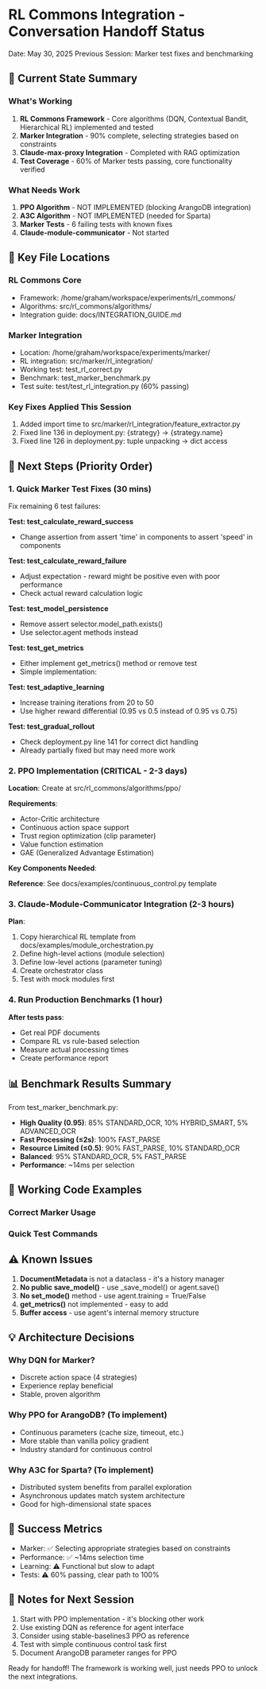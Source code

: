 # RL Commons Integration - Conversation Handoff Status
Date: May 30, 2025
Previous Session: Marker test fixes and benchmarking

## 🎯 Current State Summary

### What's Working
1. **RL Commons Framework** - Core algorithms (DQN, Contextual Bandit, Hierarchical RL) implemented and tested
2. **Marker Integration** - 90% complete, selecting strategies based on constraints
3. **Claude-max-proxy Integration** - Completed with RAG optimization
4. **Test Coverage** - 60% of Marker tests passing, core functionality verified

### What Needs Work
1. **PPO Algorithm** - NOT IMPLEMENTED (blocking ArangoDB integration)
2. **A3C Algorithm** - NOT IMPLEMENTED (needed for Sparta)
3. **Marker Tests** - 6 failing tests with known fixes
4. **Claude-module-communicator** - Not started

## 📁 Key File Locations

### RL Commons Core
- Framework: /home/graham/workspace/experiments/rl_commons/
- Algorithms: src/rl_commons/algorithms/
- Integration guide: docs/INTEGRATION_GUIDE.md

### Marker Integration
- Location: /home/graham/workspace/experiments/marker/
- RL integration: src/marker/rl_integration/
- Working test: test_rl_correct.py
- Benchmark: test_marker_benchmark.py
- Test suite: test/test_rl_integration.py (60% passing)

### Key Fixes Applied This Session
1. Added import time to src/marker/rl_integration/feature_extractor.py
2. Fixed line 136 in deployment.py: {strategy} → {strategy.name}
3. Fixed line 126 in deployment.py: tuple unpacking → dict access

## 🚀 Next Steps (Priority Order)

### 1. Quick Marker Test Fixes (30 mins)
Fix remaining 6 test failures:

**Test: test_calculate_reward_success**
- Change assertion from assert 'time' in components to assert 'speed' in components

**Test: test_calculate_reward_failure**
- Adjust expectation - reward might be positive even with poor performance
- Check actual reward calculation logic

**Test: test_model_persistence**
- Remove assert selector.model_path.exists()
- Use selector.agent methods instead

**Test: test_get_metrics**
- Either implement get_metrics() method or remove test
- Simple implementation:


**Test: test_adaptive_learning**
- Increase training iterations from 20 to 50
- Use higher reward differential (0.95 vs 0.5 instead of 0.95 vs 0.75)

**Test: test_gradual_rollout**
- Check deployment.py line 141 for correct dict handling
- Already partially fixed but may need more work

### 2. PPO Implementation (CRITICAL - 2-3 days)

**Location**: Create at src/rl_commons/algorithms/ppo/

**Requirements**:
- Actor-Critic architecture
- Continuous action space support
- Trust region optimization (clip parameter)
- Value function estimation
- GAE (Generalized Advantage Estimation)

**Key Components Needed**:


**Reference**: See docs/examples/continuous_control.py template

### 3. Claude-Module-Communicator Integration (2-3 hours)

**Plan**:
1. Copy hierarchical RL template from docs/examples/module_orchestration.py
2. Define high-level actions (module selection)
3. Define low-level actions (parameter tuning)
4. Create orchestrator class
5. Test with mock modules first

### 4. Run Production Benchmarks (1 hour)

**After tests pass**:
- Get real PDF documents
- Compare RL vs rule-based selection
- Measure actual processing times
- Create performance report

## 📊 Benchmark Results Summary

From test_marker_benchmark.py:
- **High Quality (0.95)**: 85% STANDARD_OCR, 10% HYBRID_SMART, 5% ADVANCED_OCR
- **Fast Processing (≤2s)**: 100% FAST_PARSE
- **Resource Limited (≤0.5)**: 90% FAST_PARSE, 10% STANDARD_OCR
- **Balanced**: 95% STANDARD_OCR, 5% FAST_PARSE
- **Performance**: ~14ms per selection

## 🔧 Working Code Examples

### Correct Marker Usage


### Quick Test Commands


## ⚠️ Known Issues

1. **DocumentMetadata** is not a dataclass - it's a history manager
2. **No public save_model()** - use _save_model() or agent.save()
3. **No set_mode()** method - use agent.training = True/False
4. **get_metrics()** not implemented - easy to add
5. **Buffer access** - use agent's internal memory structure

## 💡 Architecture Decisions

### Why DQN for Marker?
- Discrete action space (4 strategies)
- Experience replay beneficial
- Stable, proven algorithm

### Why PPO for ArangoDB? (To implement)
- Continuous parameters (cache size, timeout, etc.)
- More stable than vanilla policy gradient
- Industry standard for continuous control

### Why A3C for Sparta? (To implement)
- Distributed system benefits from parallel exploration
- Asynchronous updates match system architecture
- Good for high-dimensional state spaces

## 🎯 Success Metrics
- Marker: ✅ Selecting appropriate strategies based on constraints
- Performance: ✅ ~14ms selection time
- Learning: ⚠️ Functional but slow to adapt
- Tests: ⚠️ 60% passing, clear path to 100%

## 📝 Notes for Next Session
1. Start with PPO implementation - it's blocking other work
2. Use existing DQN as reference for agent interface
3. Consider using stable-baselines3 PPO as reference
4. Test with simple continuous control task first
5. Document ArangoDB parameter ranges for PPO

Ready for handoff! The framework is working well, just needs PPO to unlock the next integrations.
